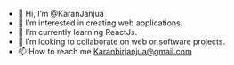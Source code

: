 - 👋 Hi, I’m @KaranJanjua
- 👀 I’m interested in creating web applications.
- 🌱 I’m currently learning ReactJs.
- 💞️ I’m looking to collaborate on web or software projects. 
- 📫 How to reach me Karanbirjanjua@gmail.com

<!---
KaranJanjua/KaranJanjua is a ✨ special ✨ repository because its `README.md` (this file) appears on your GitHub profile.
You can click the Preview link to take a look at your changes.
--->
